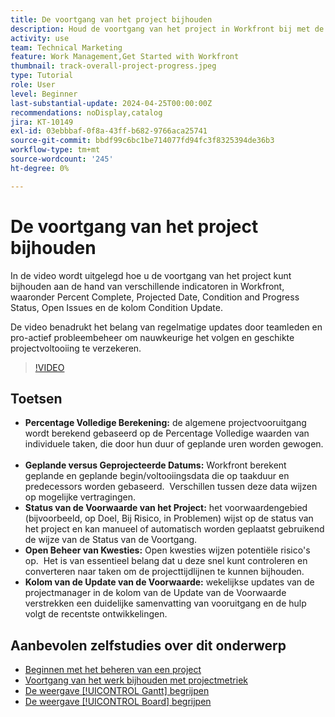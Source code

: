 ```yaml
---
title: De voortgang van het project bijhouden
description: Houd de voortgang van het project in Workfront bij met de percentages volledige berekeningen, geplande versus geplande data, status van de voorwaarde, open issues management en wekelijkse updates voor duidelijke en tijdige projecttracering.
activity: use
team: Technical Marketing
feature: Work Management,Get Started with Workfront
thumbnail: track-overall-project-progress.jpeg
type: Tutorial
role: User
level: Beginner
last-substantial-update: 2024-04-25T00:00:00Z
recommendations: noDisplay,catalog
jira: KT-10149
exl-id: 03ebbbaf-0f8a-43ff-b682-9766aca25741
source-git-commit: bbdf99c6bc1be714077fd94fc3f8325394de36b3
workflow-type: tm+mt
source-wordcount: '245'
ht-degree: 0%

---
```


# De voortgang van het project bijhouden

In de video wordt uitgelegd hoe u de voortgang van het project kunt bijhouden aan de hand van verschillende indicatoren in Workfront, waaronder Percent Complete, Projected Date, Condition and Progress Status, Open Issues en de kolom Condition Update.

De video benadrukt het belang van regelmatige updates door teamleden en pro-actief probleembeheer om nauwkeurige het volgen en geschikte projectvoltooiing te verzekeren. &#x200B;

>[!VIDEO](https://video.tv.adobe.com/v/3447416/?quality=12&learn=on&enablevpops=1&captions=dut)

## Toetsen

* **Percentage Volledige Berekening:** de algemene projectvooruitgang wordt berekend gebaseerd op de Percentage Volledige waarden van individuele taken, die door hun duur of geplande uren worden gewogen. &#x200B;
* **Geplande versus Geprojecteerde Datums:** Workfront berekent geplande en geplande begin/voltooiingsdata die op taakduur en predecessors worden gebaseerd. &#x200B; Verschillen tussen deze data wijzen op mogelijke vertragingen. &#x200B;
* **Status van de Voorwaarde van het Project:** het voorwaardengebied (bijvoorbeeld, op Doel, Bij Risico, in Problemen) wijst op de status van het project en kan manueel of automatisch worden geplaatst gebruikend de wijze van de Status van de Voortgang. &#x200B;
* **Open Beheer van Kwesties:** Open kwesties wijzen potentiële risico&#39;s op. &#x200B; Het is van essentieel belang dat u deze snel kunt controleren en converteren naar taken om de projecttijdlijnen te kunnen bijhouden. &#x200B;
* **Kolom van de Update van de Voorwaarde:** wekelijkse updates van de projectmanager in de kolom van de Update van de Voorwaarde verstrekken een duidelijke samenvatting van vooruitgang en de hulp volgt de recentste ontwikkelingen. &#x200B;


## Aanbevolen zelfstudies over dit onderwerp

* [Beginnen met het beheren van een project](/help/manage-work/projects/getting-started-manage-a-project.md)
* [Voortgang van het werk bijhouden met projectmetriek](/help/manage-work/projects/track-work-progress-with-project-metrics.md)
* [De weergave [!UICONTROL Gantt] begrijpen](/help/manage-work/projects/understand-the-gantt-view.md)
* [De weergave [!UICONTROL Board] begrijpen](/help/manage-work/projects/understand-the-board-view.md)
